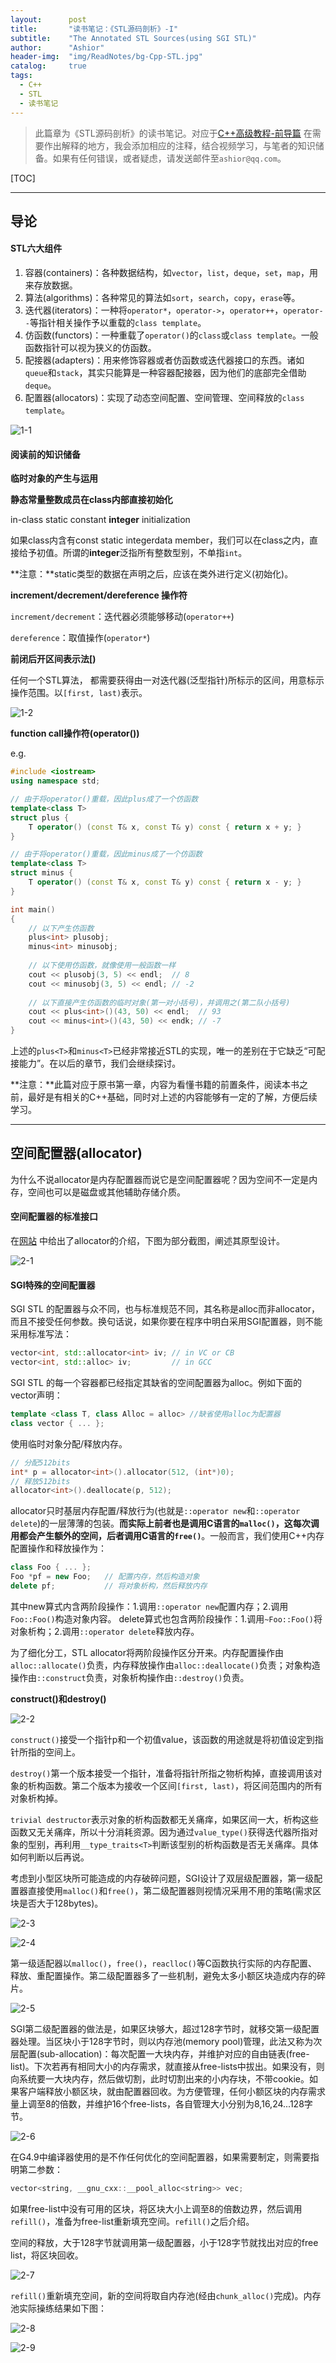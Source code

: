 ```yaml
---
layout:      post
title:       "读书笔记：《STL源码剖析》-I"
subtitle:    "The Annotated STL Sources(using SGI STL)"
author:      "Ashior"
header-img:  "img/ReadNotes/bg-Cpp-STL.jpg"
catalog:     true
tags:
  - C++
  - STL
  - 读书笔记
---
```


> 此篇章为《STL源码剖析》的读书笔记。对应于[C++高级教程-前导篇](https://xinh79.github.io/2019/11/09/C++%E6%95%99%E7%A8%8B-%E4%BE%AF%E6%8D%B7/) 在需要作出解释的地方，我会添加相应的注释，结合视频学习，与笔者的知识储备。如果有任何错误，或者疑虑，请发送邮件至`ashior@qq.com`。

[TOC]

----

## 导论

#### STL六大组件

1. 容器(containers)：各种数据结构，如`vector`，`list`，`deque`，`set`，`map`，用来存放数据。
2. 算法(algorithms)：各种常见的算法如`sort`，`search`，`copy`，`erase`等。
3. 迭代器(iterators)：一种将`operator*`，`operator->`，`operator++`，`operator--`等指针相关操作予以重载的`class template`。
4. 仿函数(functors)：一种重载了`operator()`的`class`或`class template`。一般函数指针可以视为狭义的仿函数。
5. 配接器(adapters)：用来修饰容器或者仿函数或迭代器接口的东西。诸如`queue`和`stack`，其实只能算是一种容器配接器，因为他们的底部完全借助`deque`。
6. 配置器(allocators)：实现了动态空间配置、空间管理、空间释放的`class template`。

![1-1](https://pic3.zhimg.com/80/v2-a6b208633e2107a3fc19480ca47f2236_hd.jpg)

#### 阅读前的知识储备

**临时对象的产生与运用**

**静态常量整数成员在class内部直接初始化**

in-class static constant **integer** initialization

如果class内含有const static integerdata member，我们可以在class之内，直接给予初值。所谓的**integer**泛指所有整数型别，不单指`int`。

**注意：**static类型的数据在声明之后，应该在类外进行定义(初始化)。

**increment/decrement/dereference 操作符**

`increment/decrement`：迭代器必须能够移动(`operator++`)

`dereference`：取值操作(`operator*`)

**前闭后开区间表示法[)**

任何一个STL算法， 都需要获得由一对迭代器(泛型指针)所标示的区间，用意标示操作范围。以`[first, last)`表示。

![1-2](https://pic1.zhimg.com/80/v2-f760e794f5a704dbc5ab76b0ae3ed62c_hd.jpg)

**function call操作符(operator())**

e.g.

```cpp
#include <iostream>
using namespace std;

// 由于将operator()重载，因此plus成了一个仿函数
template<class T>
struct plus {
	T operator() (const T& x, const T& y) const { return x + y; }
}

// 由于将operator()重载，因此minus成了一个仿函数
template<class T>
struct minus {
	T operator() (const T& x, const T& y) const { return x - y; }
}

int main()
{
	// 以下产生仿函数
	plus<int> plusobj;
	minus<int> minusobj;
	
	// 以下使用仿函数，就像使用一般函数一样
	cout << plusobj(3, 5) << endl;  // 8
	cout << minusobj(3, 5) << endl; // -2
	
	// 以下直接产生仿函数的临时对象(第一对小括号)，并调用之(第二队小括号)
	cout << plus<int>()(43, 50) << endl;  // 93
	cout << minus<int>()(43, 50) << endk; // -7
}

```

上述的`plus<T>`和`minus<T>`已经非常接近STL的实现，唯一的差别在于它缺乏“可配接能力”。在以后的章节，我们会继续探讨。

**注意：**此篇对应于原书第一章，内容为看懂书籍的前置条件，阅读本书之前，最好是有相关的C++基础，同时对上述的内容能够有一定的了解，方便后续学习。

----

## 空间配置器(allocator)

为什么不说allocator是内存配置器而说它是空间配置器呢？因为空间不一定是内存，空间也可以是磁盘或其他辅助存储介质。

#### 空间配置器的标准接口

在[网站](http://www.cplusplus.com/reference/memory/allocator/) 中给出了allocator的介绍，下图为部分截图，阐述其原型设计。

![2-1](https://pic2.zhimg.com/80/v2-00d2ed8942f56815490ba4a37a0b2221_hd.jpg)

#### SGI特殊的空间配置器

SGI STL 的配置器与众不同，也与标准规范不同，其名称是alloc而非allocator，而且不接受任何参数。换句话说，如果你要在程序中明白采用SGI配置器，则不能采用标准写法：

```cpp
vector<int, std::allocator<int> iv; // in VC or CB
vector<int, std::alloc> iv;         // in GCC
```

SGI STL 的每一个容器都已经指定其缺省的空间配置器为alloc。例如下面的vector声明：

```cpp
template <class T, class Alloc = alloc> //缺省使用alloc为配置器
class vector { ... };
```

使用临时对象分配/释放内存。

```cpp
// 分配512bits
int* p = allocator<int>().allocator(512, (int*)0);
// 释放512bits
allocator<int>().deallocate(p, 512);
```

allocator只时基层内存配置/释放行为(也就是`::operator new`和`::operator delete`)的一层薄薄的包装。**而实际上前者也是调用C语言的`malloc()`，这每次调用都会产生额外的空间，后者调用C语言的`free()`**。一般而言，我们使用C++内存配置操作和释放操作为：

```cpp
class Foo { ... };
Foo *pf = new Foo;   // 配置内存，然后构造对象
delete pf;           // 将对象析构，然后释放内存
```

其中new算式内含两阶段操作：1.调用`::operator new`配置内存；2.调用`Foo::Foo()`构造对象内容。
delete算式也包含两阶段操作：1.调用`~Foo::Foo()`将对象析构；2.调用`::operator delete`释放内存。

为了细化分工，STL allocator将两阶段操作区分开来。内存配置操作由`alloc::allocate()`负责，内存释放操作由`alloc::deallocate()`负责；对象构造操作由`::construct`负责，对象析构操作由`::destroy()`负责。

**construct()和destroy()**

![2-2](https://pic1.zhimg.com/80/v2-d65aea2ad2546c5318c2d240cd90fa10_hd.jpg)

`construct()`接受一个指针p和一个初值value，该函数的用途就是将初值设定到指针所指的空间上。

`destroy()`第一个版本接受一个指针，准备将指针所指之物析构掉，直接调用该对象的析构函数。第二个版本为接收一个区间`[first, last)`，将区间范围内的所有对象析构掉。

`trivial destructor`表示对象的析构函数都无关痛痒，如果区间一大，析构这些函数又无关痛痒，所以十分消耗资源。因为通过`value_type()`获得迭代器所指对象的型别，再利用`__type_traits<T>`判断该型别的析构函数是否无关痛痒。具体如何判断以后再说。

考虑到小型区块所可能造成的内存破碎问题，SGI设计了双层级配置器，第一级配置器直接使用`malloc()`和`free()`，第二级配置器则视情况采用不用的策略(需求区块是否大于128bytes)。

![2-3](https://pic1.zhimg.com/80/v2-d2d8d234d851d049766fabecd02b1f50_hd.jpg)

![2-4](https://pic2.zhimg.com/80/v2-35d3720442687636529c385a4a0d0b7d_hd.jpg)

第一级适配器以`malloc()`，`free()`，`reaclloc()`等C函数执行实际的内存配置、释放、重配置操作。第二级配置器多了一些机制，避免太多小额区块造成内存的碎片。

![2-5](https://pic3.zhimg.com/80/v2-bc75ebdf576814ef6c4bbbd25b4d7b4a_hd.jpg)

SGI第二级配置器的做法是，如果区块够大，超过128字节时，就移交第一级配置器处理。当区块小于128字节时，则以内存池(memory pool)管理，此法又称为次层配置(sub-allocation)：每次配置一大块内存，并维护对应的自由链表(free-list)。下次若再有相同大小的内存需求，就直接从free-lists中拔出。如果没有，则向系统要一大块内存，然后做切割，此时切割出来的小内存块，不带cookie。如果客户端释放小额区块，就由配置器回收。为方便管理，任何小额区块的内存需求量上调至8的倍数，并维护16个free-lists，各自管理大小分别为8,16,24...128字节。

![2-6](https://pic2.zhimg.com/80/v2-93d317e09e01df6bcb963838fa60a88d_hd.jpg)

在G4.9中编译器使用的是不作任何优化的空间配置器，如果需要制定，则需要指明第二参数：

```cpp
vector<string, __gnu_cxx::__pool_alloc<string>> vec;
```

如果free-list中没有可用的区块，将区块大小上调至8的倍数边界，然后调用`refill()`，准备为free-list重新填充空间。`refill()`之后介绍。

空间的释放，大于128字节就调用第一级配置器，小于128字节就找出对应的free list，将区块回收。

![2-7](https://pic4.zhimg.com/80/v2-d3f07bb1aca202e16ac6cb7dca59b173_hd.jpg)

`refill()`重新填充空间，新的空间将取自内存池(经由`chunk_alloc()`完成)。内存池实际操练结果如下图：

![2-8](https://pic2.zhimg.com/80/v2-d453960c4d8bdc4606cc374a53738295_hd.jpg)

![2-9](https://pic4.zhimg.com/80/v2-22d8fc5e26fc9cdc8386f3dd277bccc3_hd.jpg)
